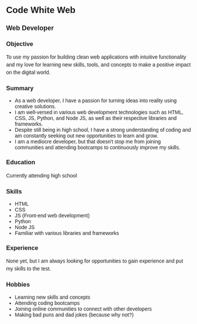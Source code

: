<!DOCTYPE html>
<html>
  <head>
    <title>Code White Web - Web Developer</title>
    <style>
      /* Add some CSS to make it look professional */
      body {
        font-family: Arial, sans-serif;
      }
      h1 {
        font-size: 24px;
        margin-bottom: 10px;
      }
      h2 {
        font-size: 18px;
        margin-bottom: 5px;
      }
      p {
        font-size: 14px;
        line-height: 1.5;
        margin-bottom: 10px;
      }
      .section {
        margin-bottom: 20px;
      }
    </style>
  </head>
  <body>
    <h1>Code White Web</h1>
    <h2>Web Developer</h2>
    <div class="section">
      <h3>Objective</h3>
      <p>To use my passion for building clean web applications with intuitive functionality and my love for learning new skills, tools, and concepts to make a positive impact on the digital world.</p>
    </div>
    <div class="section">
      <h3>Summary</h3>
      <ul>
        <li>As a web developer, I have a passion for turning ideas into reality using creative solutions.</li>
        <li>I am well-versed in various web development technologies such as HTML, CSS, JS, Python, and Node JS, as well as their respective libraries and frameworks.</li>
        <li>Despite still being in high school, I have a strong understanding of coding and am constantly seeking out new opportunities to learn and grow.</li>
        <li>I am a mediocre developer, but that doesn't stop me from joining communities and attending bootcamps to continuously improve my skills.</li>
      </ul>
    </div>
    <div class="section">
      <h3>Education</h3>
      <p>Currently attending high school</p>
    </div>
    <div class="section">
      <h3>Skills</h3>
      <ul>
        <li>HTML</li>
        <li>CSS</li>
        <li>JS (Front-end web development)</li>
        <li>Python</li>
        <li>Node JS</li>
        <li>Familiar with various libraries and frameworks</li>
      </ul>
    </div>
    <div class="section">
      <h3>Experience</h3>
      <p>None yet, but I am always looking for opportunities to gain experience and put my skills to the test.</p>
    </div>
    <div class="section">
      <h3>Hobbies</h3>
      <ul>
        <li>Learning new skills and concepts</li>
        <li>Attending coding bootcamps</li>
        <li>Joining online communities to connect with other developers</li>
        <li>Making bad puns and dad jokes (because why not?)</li>
      </ul>
    </div>
  </body>
</html>
